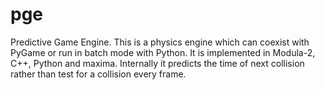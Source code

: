 # pge

Predictive Game Engine.  This is a physics engine which can coexist
with PyGame or run in batch mode with Python.  It is implemented in
Modula-2, C++, Python and maxima.  Internally it predicts the time
of next collision rather than test for a collision every frame.
